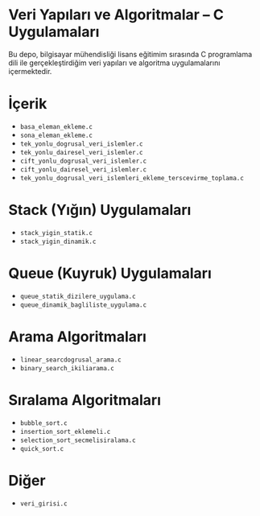 # Veri Yapıları ve Algoritmalar – C Uygulamaları

Bu depo, bilgisayar mühendisliği lisans eğitimim sırasında C programlama dili ile gerçekleştirdiğim veri yapıları ve algoritma uygulamalarını içermektedir.

# İçerik
- `basa_eleman_ekleme.c`
- `sona_eleman_ekleme.c`
- `tek_yonlu_dogrusal_veri_islemler.c`
- `tek_yonlu_dairesel_veri_islemler.c`
- `cift_yonlu_dogrusal_veri_islemler.c`
- `cift_yonlu_dairesel_veri_islemler.c`
- `tek_yonlu_dogrusal_veri_islemleri_ekleme_terscevirme_toplama.c`

# Stack (Yığın) Uygulamaları
- `stack_yigin_statik.c`
- `stack_yigin_dinamik.c`

# Queue (Kuyruk) Uygulamaları
- `queue_statik_dizilere_uygulama.c`
- `queue_dinamik_bagliliste_uygulama.c`

# Arama Algoritmaları
- `linear_searcdogrusal_arama.c`
- `binary_search_ikiliarama.c`

# Sıralama Algoritmaları
- `bubble_sort.c`
- `insertion_sort_eklemeli.c`
- `selection_sort_secmelisiralama.c`
- `quick_sort.c`

# Diğer
- `veri_girisi.c`


